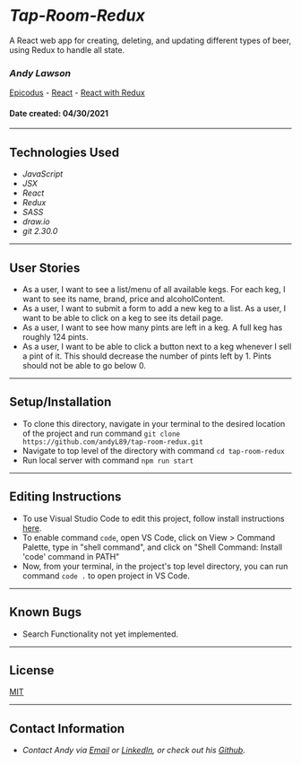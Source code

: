 # _Tap-Room-Redux_
A React web app for creating, deleting, and updating different types of beer, using Redux to handle all state.

### _**Andy Lawson**_

[Epicodus](https://www.epicodus.com/) - [React](https://www.learnhowtoprogram.com/react) - [React with Redux](https://www.learnhowtoprogram.com/react/react-with-redux)


#### Date created: 04/30/2021

---

## Technologies Used

* _JavaScript_
* _JSX_
* _React_
* _Redux_
* _SASS_
* _draw.io_
* _git 2.30.0_

---

## User Stories

* As a user, I want to see a list/menu of all available kegs. For each keg, I want to see its name, brand, price and alcoholContent.
* As a user, I want to submit a form to add a new keg to a list.
As a user, I want to be able to click on a keg to see its detail page.
* As a user, I want to see how many pints are left in a keg. A full keg has roughly 124 pints.
* As a user, I want to be able to click a button next to a keg whenever I sell a pint of it. This should decrease the number of pints left by 1. Pints should not be able to go below 0.

---

## Setup/Installation

* To clone this directory, navigate in your terminal to the desired location of the project and run command `git clone https://github.com/andyL89/tap-room-redux.git`
* Navigate to top level of the directory with command `cd tap-room-redux`
* Run local server with command `npm run start`

---

## Editing Instructions

* To use Visual Studio Code to edit this project, follow install instructions [here](https://code.visualstudio.com/).
* To enable command `code`, open VS Code, click on View > Command Palette, type in "shell command", and click on "Shell Command: Install 'code' command in PATH"
* Now, from your terminal, in the project's top level directory, you can run command `code .` to open project in VS Code.

---

## Known Bugs

* Search Functionality not yet implemented.

---

## License

[MIT](LICENSE.txt)

---

## Contact Information

* _Contact Andy via [Email](mailto:alawson89@gmail.com) or [LinkedIn](https://www.linkedin.com/in/andrew-lawson-dev/), or check out his [Github](https://github.com/andyL89)._
